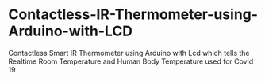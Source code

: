 # Contactless-IR-Thermometer-using-Arduino-with-LCD
Contactless Smart IR Thermometer using Arduino with Lcd which tells the Realtime Room Temperature and Human Body Temperature used for Covid 19
